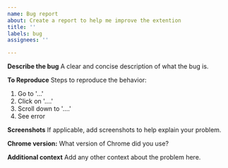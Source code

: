 ```yaml
---
name: Bug report
about: Create a report to help me improve the extention
title: ''
labels: bug
assignees: ''

---
```


**Describe the bug**
A clear and concise description of what the bug is.

**To Reproduce**
Steps to reproduce the behavior:
1. Go to '...'
2. Click on '....'
3. Scroll down to '....'
4. See error

**Screenshots**
If applicable, add screenshots to help explain your problem.

**Chrome version:**
What version of Chrome did you use? 

**Additional context**
Add any other context about the problem here.
